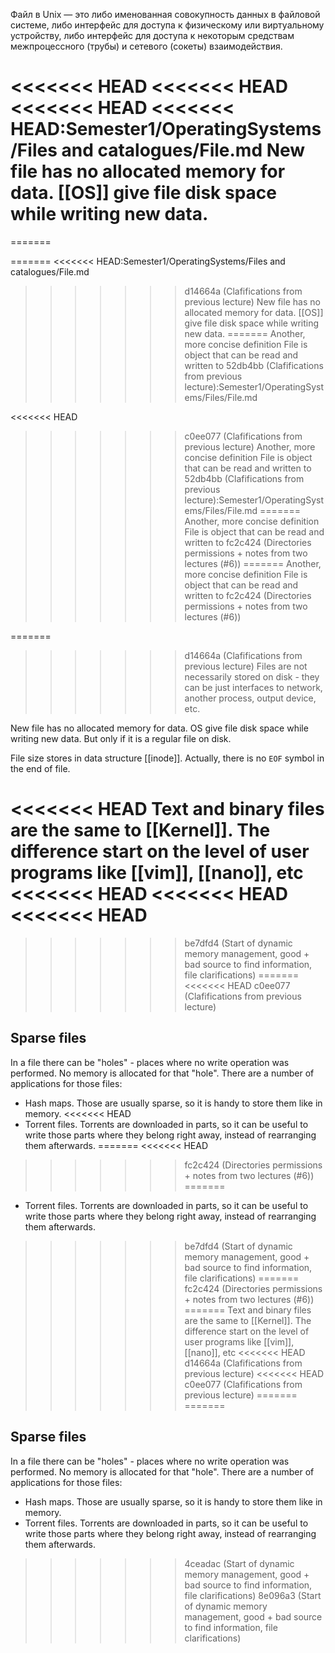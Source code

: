 Файл в Unix — это либо именованная совокупность данных в файловой системе, либо интерфейс для доступа к физическому или виртуальному устройству, либо интерфейс для доступа к некоторым средствам межпроцессного (трубы) и сетевого (сокеты) взаимодействия.

<<<<<<< HEAD
<<<<<<< HEAD
<<<<<<< HEAD
<<<<<<< HEAD:Semester1/OperatingSystems/Files and catalogues/File.md
New file has no allocated memory for data. [[OS]] give file disk space while writing new data.
=======
=======

=======
<<<<<<< HEAD:Semester1/OperatingSystems/Files and catalogues/File.md
>>>>>>> d14664a (Clafifications from previous lecture)
New file has no allocated memory for data. [[OS]] give file disk space while writing new data.
=======
Another, more concise definition
> File is object that can be read and written to
>>>>>>> 52db4bb (Clafifications from previous lecture):Semester1/OperatingSystems/Files/File.md

<<<<<<< HEAD
>>>>>>> c0ee077 (Clafifications from previous lecture)
Another, more concise definition
> File is object that can be read and written to
>>>>>>> 52db4bb (Clafifications from previous lecture):Semester1/OperatingSystems/Files/File.md
=======
Another, more concise definition
> File is object that can be read and written to
>>>>>>> fc2c424 (Directories permissions + notes from two lectures (#6))
=======
Another, more concise definition
> File is object that can be read and written to
>>>>>>> fc2c424 (Directories permissions + notes from two lectures (#6))

=======
>>>>>>> d14664a (Clafifications from previous lecture)
Files are not necessarily stored on disk - they can be just interfaces to network, another process, output device, etc.

New file has no allocated memory for data. OS give file disk space while writing new data. But only if it is a regular file on disk.

File size stores in data structure [[inode]]. Actually, there is no `EOF` symbol in the end of file.

<<<<<<< HEAD
Text and binary files are the same to [[Kernel]]. The difference start on the level of user programs like [[vim]], [[nano]], etc
<<<<<<< HEAD
<<<<<<< HEAD
<<<<<<< HEAD
=======
>>>>>>> be7dfd4 (Start of dynamic memory management, good + bad source to find information, file clarifications)
=======
<<<<<<< HEAD
>>>>>>> c0ee077 (Clafifications from previous lecture)

## Sparse files
In a file there can be "holes" - places where no write operation was performed. No memory is allocated for that "hole". There are a number of applications for those files:
- Hash maps. Those are usually sparse, so it is handy to store them like in memory.
<<<<<<< HEAD
- Torrent files. Torrents are downloaded in parts, so it can be useful to write those parts where they belong right away, instead of rearranging them afterwards.
=======
<<<<<<< HEAD
>>>>>>> fc2c424 (Directories permissions + notes from two lectures (#6))
=======
- Torrent files. Torrents are downloaded in parts, so it can be useful to write those parts where they belong right away, instead of rearranging them afterwards.
>>>>>>> be7dfd4 (Start of dynamic memory management, good + bad source to find information, file clarifications)
=======
>>>>>>> fc2c424 (Directories permissions + notes from two lectures (#6))
=======
Text and binary files are the same to [[Kernel]]. The difference start on the level of user programs like [[vim]], [[nano]], etc
<<<<<<< HEAD
>>>>>>> d14664a (Clafifications from previous lecture)
<<<<<<< HEAD
>>>>>>> c0ee077 (Clafifications from previous lecture)
=======
=======

## Sparse files
In a file there can be "holes" - places where no write operation was performed. No memory is allocated for that "hole". There are a number of applications for those files:
- Hash maps. Those are usually sparse, so it is handy to store them like in memory.
- Torrent files. Torrents are downloaded in parts, so it can be useful to write those parts where they belong right away, instead of rearranging them afterwards.
>>>>>>> 4ceadac (Start of dynamic memory management, good + bad source to find information, file clarifications)
>>>>>>> 8e096a3 (Start of dynamic memory management, good + bad source to find information, file clarifications)
